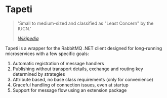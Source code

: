 # Tapeti
> 'Small to medium-sized and classified as "Least Concern" by the IUCN.'
>
> [_Wikipedia_](https://en.wikipedia.org/wiki/Tapeti)

Tapeti is a wrapper for the RabbitMQ .NET client designed for long-running microservices with a few specific goals:

1. Automatic registration of message handlers
2. Publishing without transport details, exchange and routing key determined by strategies
3. Attribute based, no base class requirements (only for convenience)
4. Graceful handling of connection issues, even at startup
5. Support for message flow using an extension package